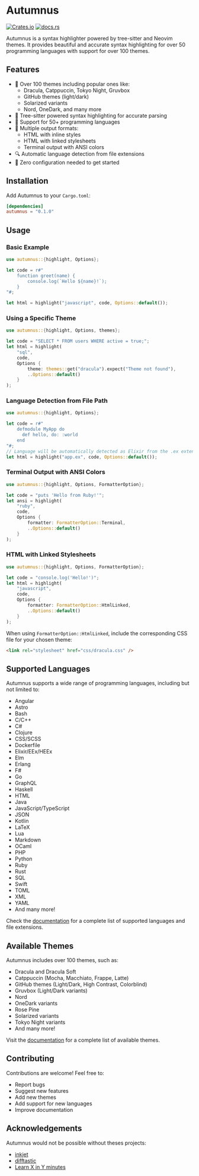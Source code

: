 # Autumnus

[![Crates.io](https://img.shields.io/crates/v/autumnus)](https://crates.io/crates/autumnus)
[![docs.rs](https://img.shields.io/docsrs/autumnus)](https://docs.rs/autumnus)

Autumnus is a syntax highlighter powered by tree-sitter and Neovim themes. It provides beautiful and accurate syntax highlighting for over 50 programming languages with support for over 100 themes.

## Features

- 🎨 Over 100 themes including popular ones like:
  - Dracula, Catppuccin, Tokyo Night, Gruvbox
  - GitHub themes (light/dark)
  - Solarized variants
  - Nord, OneDark, and many more
- 🌳 Tree-sitter powered syntax highlighting for accurate parsing
- 📝 Support for 50+ programming languages
- 🎯 Multiple output formats:
  - HTML with inline styles
  - HTML with linked stylesheets
  - Terminal output with ANSI colors
- 🔍 Automatic language detection from file extensions
- 🚀 Zero configuration needed to get started

## Installation

Add Autumnus to your `Cargo.toml`:

```toml
[dependencies]
autumnus = "0.1.0"
```

## Usage

### Basic Example

```rust
use autumnus::{highlight, Options};

let code = r#"
    function greet(name) {
        console.log(`Hello ${name}!`);
    }
"#;

let html = highlight("javascript", code, Options::default());
```

### Using a Specific Theme

```rust
use autumnus::{highlight, Options, themes};

let code = "SELECT * FROM users WHERE active = true;";
let html = highlight(
    "sql",
    code,
    Options {
        theme: themes::get("dracula").expect("Theme not found"),
        ..Options::default()
    }
);
```

### Language Detection from File Path

```rust
use autumnus::{highlight, Options};

let code = r#"
    defmodule MyApp do
      def hello, do: :world
    end
"#;
// Language will be automatically detected as Elixir from the .ex extension
let html = highlight("app.ex", code, Options::default());
```

### Terminal Output with ANSI Colors

```rust
use autumnus::{highlight, Options, FormatterOption};

let code = "puts 'Hello from Ruby!'";
let ansi = highlight(
    "ruby",
    code,
    Options {
        formatter: FormatterOption::Terminal,
        ..Options::default()
    }
);
```

### HTML with Linked Stylesheets

```rust
use autumnus::{highlight, Options, FormatterOption};

let code = "console.log('Hello!')";
let html = highlight(
    "javascript",
    code,
    Options {
        formatter: FormatterOption::HtmlLinked,
        ..Options::default()
    }
);
```

When using `FormatterOption::HtmlLinked`, include the corresponding CSS file for your chosen theme:

```html
<link rel="stylesheet" href="css/dracula.css" />
```

## Supported Languages

Autumnus supports a wide range of programming languages, including but not limited to:

- Angular
- Astro
- Bash
- C/C++
- C#
- Clojure
- CSS/SCSS
- Dockerfile
- Elixir/EEx/HEEx
- Elm
- Erlang
- F#
- Go
- GraphQL
- Haskell
- HTML
- Java
- JavaScript/TypeScript
- JSON
- Kotlin
- LaTeX
- Lua
- Markdown
- OCaml
- PHP
- Python
- Ruby
- Rust
- SQL
- Swift
- TOML
- XML
- YAML
- And many more!

Check the [documentation](https://docs.rs/autumnus) for a complete list of supported languages and file extensions.

## Available Themes

Autumnus includes over 100 themes, such as:

- Dracula and Dracula Soft
- Catppuccin (Mocha, Macchiato, Frappe, Latte)
- GitHub themes (Light/Dark, High Contrast, Colorblind)
- Gruvbox (Light/Dark variants)
- Nord
- OneDark variants
- Rose Pine
- Solarized variants
- Tokyo Night variants
- And many more!

Visit the [documentation](https://docs.rs/autumnus) for a complete list of available themes.

## Contributing

Contributions are welcome! Feel free to:

- Report bugs
- Suggest new features
- Add new themes
- Add support for new languages
- Improve documentation

## Acknowledgements

Autumnus would not be possible without theses projects:

- [inkjet](https://github.com/Colonial-Dev/inkjet)
- [difftastic](https://github.com/Wilfred/difftastic)
- [Learn X in Y minutes](https://github.com/adambard/learnxinyminutes-docs)

